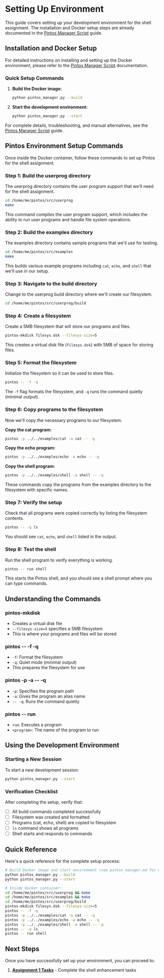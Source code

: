 # Setting Up Environment

This guide covers setting up your development environment for the shell assignment. The installation and Docker setup steps are already documented in the [Pintos Manager Script](./pintos_manager.md) guide.

## Installation and Docker Setup

For detailed instructions on installing and setting up the Docker environment, please refer to the [Pintos Manager Script](./pintos_manager.md) documentation.

### Quick Setup Commands

1. **Build the Docker image:**
   ```bash
   python pintos_manager.py --build
   ```

2. **Start the development environment:**
   ```bash
   python pintos_manager.py --start
   ```

For complete details, troubleshooting, and manual alternatives, see the [Pintos Manager Script](./pintos_manager.md) guide.

## Pintos Environment Setup Commands

Once inside the Docker container, follow these commands to set up Pintos for the shell assignment.

### Step 1: Build the userprog directory

The userprog directory contains the user program support that we'll need for the shell assignment.

```bash
cd /home/me/pintos/src/userprog
make
```

This command compiles the user program support, which includes the ability to run user programs and handle file system operations.

### Step 2: Build the examples directory

The examples directory contains sample programs that we'll use for testing.

```bash
cd /home/me/pintos/src/examples
make
```

This builds various example programs including `cat`, `echo`, and `shell` that we'll use in our setup.

### Step 3: Navigate to the build directory

Change to the userprog build directory where we'll create our filesystem.

```bash
cd /home/me/pintos/src/userprog/build
```

### Step 4: Create a filesystem

Create a 5MB filesystem that will store our programs and files.

```bash
pintos-mkdisk filesys.dsk --filesys-size=5
```

This creates a virtual disk file (`filesys.dsk`) with 5MB of space for storing files.

### Step 5: Format the filesystem

Initialize the filesystem so it can be used to store files.

```bash
pintos -- -f -q
```

The `-f` flag formats the filesystem, and `-q` runs the command quietly (minimal output).

### Step 6: Copy programs to the filesystem

Now we'll copy the necessary programs to our filesystem.

**Copy the cat program:**
```bash
pintos -p ../../examples/cat -a cat -- -q
```

**Copy the echo program:**
```bash
pintos -p ../../examples/echo -a echo -- -q
```

**Copy the shell program:**
```bash
pintos -p ../../examples/shell -a shell -- -q
```

These commands copy the programs from the examples directory to the filesystem with specific names.

### Step 7: Verify the setup

Check that all programs were copied correctly by listing the filesystem contents.

```bash
pintos -- -q ls
```

You should see `cat`, `echo`, and `shell` listed in the output.

### Step 8: Test the shell

Run the shell program to verify everything is working.

```bash
pintos -- run shell
```

This starts the Pintos shell, and you should see a shell prompt where you can type commands.

## Understanding the Commands

### pintos-mkdisk
- Creates a virtual disk file
- `--filesys-size=5` specifies a 5MB filesystem
- This is where your programs and files will be stored

### pintos -- -f -q
- `-f`: Format the filesystem
- `-q`: Quiet mode (minimal output)
- This prepares the filesystem for use

### pintos -p <program> -a <alias> -- -q
- `-p`: Specifies the program path
- `-a`: Gives the program an alias name
- `-- -q`: Runs the command quietly

### pintos -- run <program>
- `run`: Executes a program
- `<program>`: The name of the program to run

## Using the Development Environment

### Starting a New Session

To start a new development session:

```bash
python pintos_manager.py --start
```


### Verification Checklist

After completing the setup, verify that:

- [ ] All build commands completed successfully
- [ ] Filesystem was created and formatted
- [ ] Programs (cat, echo, shell) are copied to filesystem
- [ ] `ls` command shows all programs
- [ ] Shell starts and responds to commands

## Quick Reference

Here's a quick reference for the complete setup process:

```bash
# Build Docker image and start environment (see pintos_manager.md for details)
python pintos_manager.py --build
python pintos_manager.py --start

# Inside Docker container:
cd /home/me/pintos/src/userprog && make
cd /home/me/pintos/src/examples && make
cd /home/me/pintos/src/userprog/build
pintos-mkdisk filesys.dsk --filesys-size=5
pintos -- -f -q
pintos -p ../../examples/cat -a cat -- -q
pintos -p ../../examples/echo -a echo -- -q
pintos -p ../../examples/shell -a shell -- -q
pintos -- -q ls
pintos -- run shell
```

## Next Steps

Once you have successfully set up your environment, you can proceed to:

1. **[Assignment 1 Tasks](./assignment_1_tasks.md)** - Complete the shell enhancement tasks 